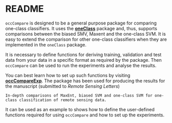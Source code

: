 # README #

``occCompare`` is designed to be a general purpose package for comparing one-class classifiers.
It uses the [**oneClass**](https://github.com/benmack/oneClass) package and, thus, supports comparisons between the biased SMV, Maxent and the one-class SVM.
It is easy to extend the comparison for other one-class classifiers when they are implemented in the ``oneClass`` package.  

It is necessary to define functions for deriving training, validation and test data from your data in a specific format as required by the package.
Then ``occCompare`` can be used to run the experiments and analyse the results.

You can best learn how to set up such functions by visiting [**occCompareExp**](https://github.com/benmack/occCompareExp). 
The package has been used for producing the results for the manuscript (submitted to *Remote Sensing Letters*)

	In-depth comparisons of MaxEnt, biased SVM and one-class SVM for one-class classification of remote sensing data.

It can be used as an example to shows how to define the user-defined functions required for using ``occCompare`` and how to set up the experiments.
